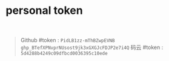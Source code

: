 # personal token 

　　‍

> Github #token : `PidLB1zz-mThBZwpEVNB`
> `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`
> 码云 #token : `5d4288b4249c09dfbcd0036395c10ede`

　　‍
